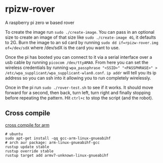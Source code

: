 # rpizw-rover
A raspberry pi zero w based rover

To create the image run `sudo ./create-image`. You can pass in an optional size
to create an image of that size like `sudo ./create-image 4G`, it defaults to
2G. Burn the image to an sd card by running `sudo dd if=rpizw-rover.img
of=/dev/sdX` where /dev/sdX is the card you want to use.

Once the pi has booted you can connect to it via a serial interface over a usb
cable by running `picocom /dev/ttyAMA0`. From here you can set the wireless
credentials by running `wpa_passphrase "<SSID>" "<PASSPHRASE>" >
/etc/wpa_supplicant/wpa_supplicant-wlan0.conf`. `ip addr` will tell you its
ip address so you can ssh into it allowing you to run completely wirelessly.

Once in the pi run `sudo ./rover-test.sh` to see if it works. It should move
forward for a second, then back, turn left, turn right and finally stopping
before repeating the pattern. Hit `ctrl+c` to stop the script (and the robot).

## Cross compile

[cross compile for arm](https://github.com/japaric/rust-cross)

```
# ubuntu
sudo apt-get install -qq gcc-arm-linux-gnueabihf
# arch aur package: arm-linux-gnueabihf-gcc
rustup update stable
rustup override stable
rustup target add armv7-unknown-linux-gnueabihf
```
